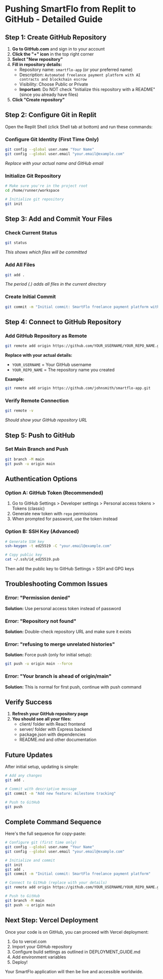 # Pushing SmartFlo from Replit to GitHub - Detailed Guide

## Step 1: Create GitHub Repository

1. **Go to GitHub.com** and sign in to your account
2. **Click the "+" icon** in the top right corner
3. **Select "New repository"**
4. **Fill in repository details:**
   - Repository name: `smartflo-app` (or your preferred name)
   - Description: `Automated freelance payment platform with AI contracts and blockchain escrow`
   - Visibility: Choose Public or Private
   - **Important:** Do NOT check "Initialize this repository with a README" (since you already have files)
5. **Click "Create repository"**

## Step 2: Configure Git in Replit

Open the Replit Shell (click Shell tab at bottom) and run these commands:

### Configure Git Identity (First Time Only)
```bash
git config --global user.name "Your Name"
git config --global user.email "your.email@example.com"
```
*Replace with your actual name and GitHub email*

### Initialize Git Repository
```bash
# Make sure you're in the project root
cd /home/runner/workspace

# Initialize git repository
git init
```

## Step 3: Add and Commit Your Files

### Check Current Status
```bash
git status
```
*This shows which files will be committed*

### Add All Files
```bash
git add .
```
*The period (.) adds all files in the current directory*

### Create Initial Commit
```bash
git commit -m "Initial commit: SmartFlo freelance payment platform with blockchain integration"
```

## Step 4: Connect to GitHub Repository

### Add GitHub Repository as Remote
```bash
git remote add origin https://github.com/YOUR_USERNAME/YOUR_REPO_NAME.git
```

**Replace with your actual details:**
- `YOUR_USERNAME` = Your GitHub username
- `YOUR_REPO_NAME` = The repository name you created

**Example:**
```bash
git remote add origin https://github.com/johnsmith/smartflo-app.git
```

### Verify Remote Connection
```bash
git remote -v
```
*Should show your GitHub repository URL*

## Step 5: Push to GitHub

### Set Main Branch and Push
```bash
git branch -M main
git push -u origin main
```

## Authentication Options

### Option A: GitHub Token (Recommended)
1. Go to GitHub Settings > Developer settings > Personal access tokens > Tokens (classic)
2. Generate new token with `repo` permissions
3. When prompted for password, use the token instead

### Option B: SSH Key (Advanced)
```bash
# Generate SSH key
ssh-keygen -t ed25519 -C "your.email@example.com"

# Copy public key
cat ~/.ssh/id_ed25519.pub
```
Then add the public key to GitHub Settings > SSH and GPG keys

## Troubleshooting Common Issues

### Error: "Permission denied"
**Solution:** Use personal access token instead of password

### Error: "Repository not found"
**Solution:** Double-check repository URL and make sure it exists

### Error: "refusing to merge unrelated histories"
**Solution:** Force push (only for initial setup):
```bash
git push -u origin main --force
```

### Error: "Your branch is ahead of origin/main"
**Solution:** This is normal for first push, continue with push command

## Verify Success

1. **Refresh your GitHub repository page**
2. **You should see all your files:**
   - client/ folder with React frontend
   - server/ folder with Express backend
   - package.json with dependencies
   - README.md and other documentation

## Future Updates

After initial setup, updating is simple:

```bash
# Add any changes
git add .

# Commit with descriptive message
git commit -m "Add new feature: milestone tracking"

# Push to GitHub
git push
```

## Complete Command Sequence

Here's the full sequence for copy-paste:

```bash
# Configure git (first time only)
git config --global user.name "Your Name"
git config --global user.email "your.email@example.com"

# Initialize and commit
git init
git add .
git commit -m "Initial commit: SmartFlo freelance payment platform"

# Connect to GitHub (replace with your details)
git remote add origin https://github.com/YOUR_USERNAME/YOUR_REPO_NAME.git

# Push to GitHub
git branch -M main
git push -u origin main
```

## Next Step: Vercel Deployment

Once your code is on GitHub, you can proceed with Vercel deployment:
1. Go to vercel.com
2. Import your GitHub repository
3. Configure build settings as outlined in DEPLOYMENT_GUIDE.md
4. Add environment variables
5. Deploy!

Your SmartFlo application will then be live and accessible worldwide.